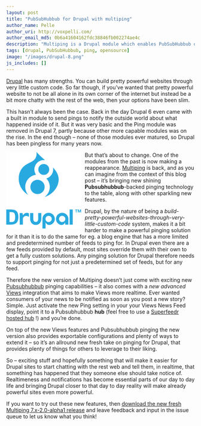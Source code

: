 ```yaml
---
layout: post
title: "PubSubHubbub for Drupal with multiping"
author_name: Pelle
author_uri: http://voxpelli.com/
author_email_md5: 0b6a41604162fdc38846fb002274ae4c
description: "Multiping is a Drupal module which enables PubSubHubbub on any Drupal site."
tags: [drupal, PubSubHubbub, ping, opensource]
image: "/images/drupal-8.png"
js_includes: []
---
```


[Drupal](https://www.drupal.org/) has many strengths. You can build pretty powerful websites through very little custom code. So far though, if you’ve wanted that pretty powerful website to not be all alone in its own corner of the internet but instead be a bit more chatty with the rest of the web, then your options have been slim.


This hasn’t always been the case. Back in the day Drupal 6 even came with a built in module to send pings to notify the outside world about what happened inside of it. But it was very basic and the Ping module was removed in Drupal 7, partly because other more capable modules was on the rise. In the end though – none of those modules ever matured, so Drupal has been pingless for many years now.


<img src="/images/drupal-8.png" style="float:left; width: 200px; margin-right: 10px" />

But that’s about to change. One of the modules from the past is now making a reappearance. [Multiping](https://www.drupal.org/project/multiping) is back, and as you can imagine from the context of this blog post – it’s bringing new shining **Pubsubhubbub**-backed pinging technology to the table, along with other sparkling new features.

Drupal, by the nature of being a *build-pretty-powerful-websites-through-very-little-custom-code* system, makes it a bit harder to make a powerful pinging solution for it than it is to do the same for eg. a blog engine that has a more limited and predetermined number of feeds to ping for. In Drupal even there are a few feeds provided by default, most sites override them with their own to get a fully custom solutions. Any pinging solution for Drupal therefore needs to support pinging for not just a predetermined set of feeds, but for any feed.

Therefore the new version of Multiping doesn’t just come with exciting new [Pubsubhubbub](https://en.wikipedia.org/wiki/PubSubHubbub) pinging capabilities – it also comes with a *new advanced* [Views](https://www.drupal.org/project/views) integration that aims to make Views more realtime. Ever wanted consumers of your news to be notified as soon as you post a new story? Simple. Just activate the new Ping setting in your your Views News Feed display, point it to a Pubsubhubbub **hub** (feel free to use a [Superfeedr hosted hub](http://superfeedr.com/publisher/) !) and you’re done.

On top of the new Views features and Pubsubhubbub pinging the new version also provides exportable configurations and plenty of ways to extend it – so it’s an allround new fresh take on pinging for Drupal, that provides plenty of things for others to leverage to their liking.

So – exciting stuff and hopefully something that will make it easier for Drupal sites to start chatting with the rest web and tell them, in realtime, that something has happened that they someone else should take notice of. Realtimeness and notifications has become essential parts of our day to day life and bringing Drupal closer to that day to day reality will make already powerful sites even more powerful.

If you want to try out these new features, then [download the new fresh Multiping 7.x-2.0-alpha1 release](https://www.drupal.org/project/multiping) and leave feedback and input in the issue queue to let us know what you think!